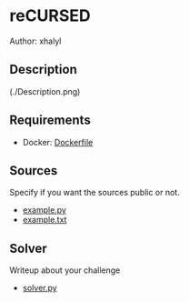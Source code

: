 # reCURSED

Author: xhalyl

## Description

(./Description.png)

## Requirements

- Docker: [Dockerfile](./Dockerfile)

## Sources
Specify if you want the sources public or not.
- [example.py](./example.py)
- [example.txt](./example.txt)

## Solver
Writeup about your challenge
- [solver.py](./solver.py)